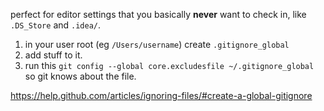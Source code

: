 perfect for editor settings that you basically **never** want to check in, like `.DS_Store` and `.idea/`.

1. in your user root (eg `/Users/username`) create `.gitignore_global`
2. add stuff to it.
3. run this `git config --global core.excludesfile ~/.gitignore_global` so git knows about the file.

https://help.github.com/articles/ignoring-files/#create-a-global-gitignore
